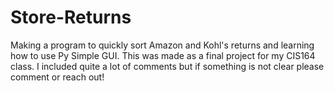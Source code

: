 # Store-Returns
Making a program to quickly sort Amazon and Kohl's returns and learning how to use Py Simple GUI.
This was made as a final project for my CIS164 class.
I included quite a lot of comments but if something is not clear please comment or reach out!
